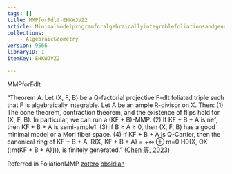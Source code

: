 ```yaml
---
tags: []
title: MMPforFdlt-EHKWJVZ2
article: Minimalmodelprogramforalgebraicallyintegrablefoliationsandgeneralizedpairs
collections:
    - AlgebraicGeometry
version: 9566
libraryID: 1
itemKey: EHKWJVZ2

---
```

MMPforFdlt

“Theorem A. Let (X, F, B) be a Q-factorial projective F-dlt foliated triple such that F is algebraically integrable. Let A be an ample R-divisor on X. Then: (1) The cone theorem, contraction theorem, and the existence of flips hold for (X, F, B). In particular, we can run a (KF + B)-MMP. (2) If KF + B + A is nef, then KF + B + A is semi-ample1. (3) If B ≥ A ≥ 0, then (X, F, B) has a good minimal model or a Mori fiber space. (4) If KF + B + A is Q-Cartier, then the canonical ring of KF + B + A, R(X, KF + B + A) = +∞ ⊕ m=0 H0(X, OX (⌊m(KF + B + A)⌋)), is finitely generated.” <span class="citation" data-citation="%7B%22citationItems%22%3A%5B%7B%22uris%22%3A%5B%22http%3A%2F%2Fzotero.org%2Fusers%2F9666949%2Fitems%2F3JUBSMBQ%22%5D%2C%22locator%22%3A%22%22%2C%22label%22%3A%22%22%2C%22prefix%22%3A%22%22%2C%22suffix%22%3A%22%22%7D%5D%2C%22properties%22%3A%7B%7D%7D" ztype="zcitation">(<span class="citation-item"><a href="zotero://select/library/items/3JUBSMBQ">Chen 等, 2023</a></span>)</span>

Referred in FoliationMMP <a href="./FoliationMMP-Main-7XXD555J.md" rel="noopener noreferrer nofollow" zhref="zotero://note/u/7XXD555J/?ignore=1&#x26;line=3" ztype="znotelink" class="internal-link">zotero</a> [obsidian](/wiki/zotero/FoliationMMP-Main-7XXD555J)

	